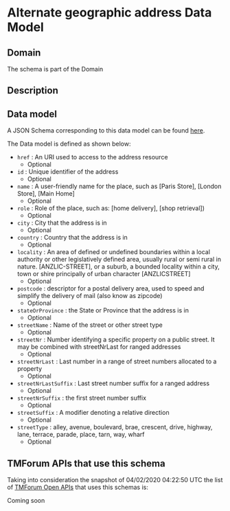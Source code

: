 # Alternate geographic address Data Model

## Domain

The  schema is part of the  Domain

## Description



## Data model

A JSON Schema corresponding to this data model can be found
[here](https://github.com/tmforum-rand/schemas/blob/candidates/Common/AlternateGeographicAddress.schema.json).

The Data model is defined as shown below:
- `href` : An URI used to access to the address resource
  - Optional
- `id` : Unique identifier of the address
  - Optional
- `name` : A user-friendly name for the place, such as [Paris Store], [London Store], [Main Home]
  - Optional
- `role` : Role of the place, such as: [home delivery], [shop retrieval])
  - Optional
- `city` : City that the address is in
  - Optional
- `country` : Country that the address is in
  - Optional
- `locality` : An area of defined or undefined boundaries within a local authority or other legislatively defined area, usually rural or semi rural in nature. [ANZLIC-STREET], or a suburb, a bounded locality within a city, town or shire principally of urban character [ANZLICSTREET]
  - Optional
- `postcode` : descriptor for a postal delivery area, used to speed and simplify the delivery of mail (also know as zipcode)
  - Optional
- `stateOrProvince` : the State or Province that the address is in
  - Optional
- `streetName` : Name of the street or other street type
  - Optional
- `streetNr` : Number identifying a specific property on a public street. It may be combined with streetNrLast for ranged addresses
  - Optional
- `streetNrLast` : Last number in a range of street numbers allocated to a property
  - Optional
- `streetNrLastSuffix` : Last street number suffix for a ranged address
  - Optional
- `streetNrSuffix` : the first street number suffix
  - Optional
- `streetSuffix` : A modifier denoting a relative direction
  - Optional
- `streetType` : alley, avenue, boulevard, brae, crescent, drive, highway, lane, terrace, parade, place, tarn, way, wharf 
  - Optional




## TMForum APIs that use this schema

Taking into consideration the snapshot of 04/02/2020 04:22:50 UTC the list of [TMForum Open APIs](https://www.tmforum.org/open-apis/) that uses this schemas is:

Coming soon
